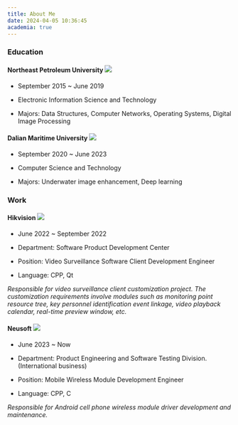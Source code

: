 ```yaml
---
title: About Me
date: 2024-04-05 10:36:45
academia: true
---
```


### Education

#### Northeast Petroleum University ![](https://cdn.jsdelivr.net/gh/WANG-Guangxin/wang-guangxin.github.io/img/edu1.svg)

- September 2015 ~ June 2019

- Electronic Information Science and Technology

- Majors: Data Structures, Computer Networks, Operating Systems, Digital Image Processing

#### Dalian Maritime University ![](https://cdn.jsdelivr.net/gh/WANG-Guangxin/wang-guangxin.github.io/img/edu2.svg)

- September 2020 ~ June 2023

- Computer Science and Technology

- Majors: Underwater image enhancement, Deep learning

### Work

#### Hikvision ![](https://cdn.jsdelivr.net/gh/WANG-Guangxin/wang-guangxin.github.io/img/dev0.svg)

- June 2022 ~ September 2022

- Department: Software Product Development Center

- Position: Video Surveillance Software Client Development Engineer

- Language: CPP, Qt

_Responsible for video surveillance client customization project. The customization requirements involve modules such as monitoring point resource tree, key personnel identification event linkage, video playback calendar, real-time preview window, etc._

#### Neusoft ![](https://cdn.jsdelivr.net/gh/WANG-Guangxin/wang-guangxin.github.io/img/dev1.svg)

- June 2023 ~ Now

- Department: Product Engineering and Software Testing Division. (International business)

- Position: Mobile Wireless Module Development Engineer

- Language: CPP, C

_Responsible for Android cell phone wireless module driver development and maintenance._